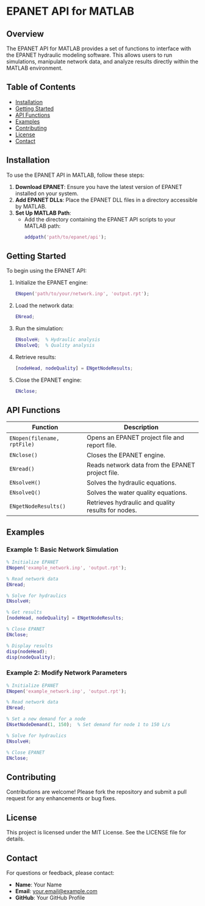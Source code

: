 # EPANET API for MATLAB

## Overview

The EPANET API for MATLAB provides a set of functions to interface with the EPANET hydraulic modeling software. This allows users to run simulations, manipulate network data, and analyze results directly within the MATLAB environment.

## Table of Contents

- [Installation](#installation)
- [Getting Started](#getting-started)
- [API Functions](#api-functions)
- [Examples](#examples)
- [Contributing](#contributing)
- [License](#license)
- [Contact](#contact)

## Installation

To use the EPANET API in MATLAB, follow these steps:

1. **Download EPANET**: Ensure you have the latest version of EPANET installed on your system.
2. **Add EPANET DLLs**: Place the EPANET DLL files in a directory accessible by MATLAB.
3. **Set Up MATLAB Path**:
   - Add the directory containing the EPANET API scripts to your MATLAB path:
     ```matlab
     addpath('path/to/epanet/api');
     ```

## Getting Started

To begin using the EPANET API:

1. Initialize the EPANET engine:
   ```matlab
   ENopen('path/to/your/network.inp', 'output.rpt');
   ```

2. Load the network data:
   ```matlab
   ENread;
   ```

3. Run the simulation:
   ```matlab
   ENsolveH;  % Hydraulic analysis
   ENsolveQ;  % Quality analysis
   ```

4. Retrieve results:
   ```matlab
   [nodeHead, nodeQuality] = ENgetNodeResults;
   ```

5. Close the EPANET engine:
   ```matlab
   ENclose;
   ```

## API Functions

| Function                      | Description                                      |
|-------------------------------|--------------------------------------------------|
| `ENopen(filename, rptFile)`   | Opens an EPANET project file and report file.   |
| `ENclose()`                   | Closes the EPANET engine.                        |
| `ENread()`                    | Reads network data from the EPANET project file.|
| `ENsolveH()`                  | Solves the hydraulic equations.                  |
| `ENsolveQ()`                  | Solves the water quality equations.              |
| `ENgetNodeResults()`          | Retrieves hydraulic and quality results for nodes.|

## Examples

### Example 1: Basic Network Simulation

```matlab
% Initialize EPANET
ENopen('example_network.inp', 'output.rpt');

% Read network data
ENread;

% Solve for hydraulics
ENsolveH;

% Get results
[nodeHead, nodeQuality] = ENgetNodeResults;

% Close EPANET
ENclose;

% Display results
disp(nodeHead);
disp(nodeQuality);
```

### Example 2: Modify Network Parameters

```matlab
% Initialize EPANET
ENopen('example_network.inp', 'output.rpt');

% Read network data
ENread;

% Set a new demand for a node
ENsetNodeDemand(1, 150);  % Set demand for node 1 to 150 L/s

% Solve for hydraulics
ENsolveH;

% Close EPANET
ENclose;
```

## Contributing

Contributions are welcome! Please fork the repository and submit a pull request for any enhancements or bug fixes.

## License

This project is licensed under the MIT License. See the LICENSE file for details.

## Contact

For questions or feedback, please contact:

- **Name**: Your Name
- **Email**: your.email@example.com
- **GitHub**: Your GitHub Profile
```
